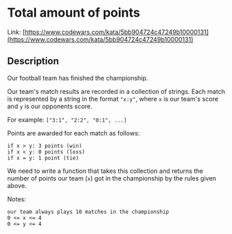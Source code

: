 # Total amount of points

Link: [https://www.codewars.com/kata/5bb904724c47249b10000131](https://www.codewars.com/kata/5bb904724c47249b10000131)

## Description

Our football team has finished the championship.

Our team's match results are recorded in a collection of strings. Each match is represented by a string in the format `"x:y"`, where `x` is our team's score and `y` is our opponents score.

For example: `["3:1", "2:2", "0:1", ...]`

Points are awarded for each match as follows:

    if x > y: 3 points (win)
    if x < y: 0 points (loss)
    if x = y: 1 point (tie)

We need to write a function that takes this collection and returns the number of points our team (`x`) got in the championship by the rules given above.

Notes:

    our team always plays 10 matches in the championship
    0 <= x <= 4
    0 <= y <= 4

